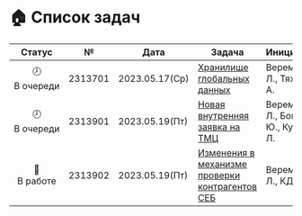 # 🏠 Список задач


| Статус | № | Дата | Задача | Инициатор | Примечания |
| :---: | --- | --- | --- | --- | --- |
| 🕗 В очереди | 2313701 | 2023.05.17(Ср) | [Хранилище глобальных данных](Kusto/Documents/2313701__GlobalDataServer.md) | Веремий Л., Тяжин А. |  |
| 🕗 В очереди | 2313901 | 2023.05.19(Пт) | [Новая внутренняя заявка на ТМЦ](Kusto/Documents/2313901__NewBidForTMCinternal.md) | Веремий Л., Богачук Ю., Кучер Л. |  |
| 🚧 В работе | 2313902 | 2023.05.19(Пт) | [Изменения в механизме проверки контрагентов СЕБ](Kusto/Documents/2313902__ContractorsCheck.md) | Веремий Л., КД |  |